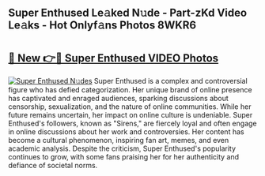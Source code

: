 ## Super Enthused Le𝚊ked N𝚞de - Part-zKd Video Le𝚊ks - Hot Onlyf𝚊ns Photos 8WKR6

# <h2><a href="http://ab8456.deff.icu/?id=Super+Enthused">🔗 New 👉🔴 Super Enthused VIDEO Photos</a></h2>

[![Super Enthused N𝚞des](https://i.imgur.com/rIISA9y.gif)](http://ab8456.deff.icu/?id=Super+Enthused)
Super Enthused is a complex and controversial figure who has defied categorization. Her unique brand of online presence has captivated and enraged audiences, sparking discussions about censorship, sexualization, and the nature of online communities. While her future remains uncertain, her impact on online culture is undeniable. Super Enthused's followers, known as "Sirens," are fiercely loyal and often engage in online discussions about her work and controversies. Her content has become a cultural phenomenon, inspiring fan art, memes, and even academic analysis. Despite the criticism, Super Enthused's popularity continues to grow, with some fans praising her for her authenticity and defiance of societal norms.
